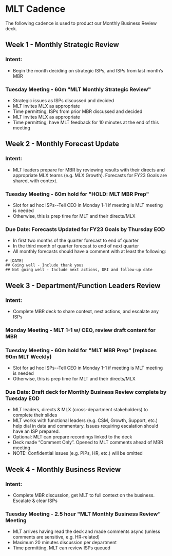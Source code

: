 # MLT Cadence 

The following cadence is used to product our Monthly Business Review deck. 

## Week 1 - Monthly Strategic Review

### Intent: 
- Begin the month deciding on strategic ISPs, and ISPs from last month’s MBR 

### Tuesday Meeting - 60m "MLT Monthly Strategic Review" 
- Strategic issues as ISPs discussed and decided 
- MLT invites MLX as appropriate 
- Time permitting, ISPs from prior MBR discussed and decided
- MLT invites MLX as appropriate 
- Time permitting, have MLT feedback for 10 minutes at the end of this meeting

## Week 2 - Monthly Forecast Update

### Intent: 
- MLT leaders prepare for MBR by reviewing results with their directs and appropriate MLX teams (e.g. MLX Growth). Forecasts for FY23 Goals are shared, with context. 

### Tuesday Meeting - 60m hold for "HOLD: MLT MBR Prep" 

- Slot for ad hoc ISPs--Tell CEO in Monday 1-1 if meeting is MLT meeting is needed
- Otherwise, this is prep time for MLT and their directs/MLX

### Due Date: Forecasts Updated for FY23 Goals by Thursday EOD 
- In first two months of the quarter forecast to end of quarter
- In the third month of quarter forecast to end of next quarter
- All monthly forecasts should have a comment with at least the following: 

```
# [DATE]
## Going well - Include thank yous 
## Not going well - Include next actions, DRI and follow-up date 
```

## Week 3 - Department/Function Leaders Review

### Intent: 
- Complete MBR deck to share context, next actions, and escalate any ISPs

### Monday Meeting - MLT 1-1 w/ CEO, review draft content for MBR 

### Tuesday Meeting - 60m hold for "MLT MBR Prep" (replaces 90m MLT Weekly)
- Slot for ad hoc ISPs--Tell CEO in Monday 1-1 if meeting is MLT meeting is needed
- Otherwise, this is prep time for MLT and their directs/MLX

### Due Date: Draft deck for Monthly Business Review complete by Tuesday EOD 
- MLT leaders, directs & MLX (cross-department stakeholders) to complete their slides 
- MLT works with functional leaders (e.g. CSM, Growth, Support, etc.) help dial in data and commentary. Issues requiring escalation should have an ISP prepared. 
- Optional: MLT can prepare recordings linked to the deck
- Deck made “Comment Only”. Opened to MLT comments ahead of MBR meeting
- NOTE: Confidential issues (e.g. PIPs, HR, etc.) will be omitted 

## Week 4 - Monthly Business Review 

### Intent: 
- Complete MBR discussion, get MLT to full context on the business. Escalate & clear ISPs 

### Tuesday Meeting - 2.5 hour "MLT Monthly Business Review" Meeting
- MLT arrives having read the deck and made comments async (unless comments are sensitive, e.g. HR-related) 
- Maximum 20 minutes discussion per department
- Time permitting, MLT can review ISPs queued
